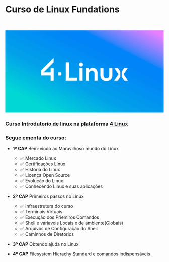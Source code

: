 # Curso de Linux Fundations
<br>

![alt text](images/logo.jpg)

### Curso Introdutorio de linux na plataforma [4 Linux](https://4linux.com.br/cursos/assinatura/linux/?gad_source=1&gclid=Cj0KCQjwqpSwBhClARIsADlZ_TmU9SnKsuE7YU5llOaF1RuNVIyXO4EIWTNVvzVlzTUXTS4e6OA3i5kaAkuNEALw_wcB)

### Segue ementa do curso:

* **1º CAP** Bem-vindo ao Maravilhoso mundo do Linux

    * :white_check_mark: Mercado Linux 
    * :white_check_mark: Certificações Linux
    * :white_check_mark: Historia do Linux
    * :white_check_mark: Licença Open Source
    * :white_check_mark: Evolução do Linux
    * :white_check_mark: Conhecendo Linux e suas aplicações

* **2º CAP** Primeiros passos no Linux

    * :white_check_mark: Infraestrutura do curso
    * :white_check_mark: Terminais Virtuais 
    * :white_check_mark: Execução dos Priemiros Comandos
    * :white_check_mark: Shell e variaveis Locais e de ambiente(Globais)
    * :white_check_mark: Arquivos de Configuração do Shell
    * :white_check_mark: Caminhos de Diretorios

* **3º CAP** Obtendo ajuda no Linux

* **4º CAP** Filesystem Hierachy Standard e comandos indispensáveis